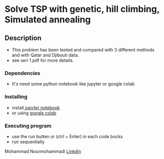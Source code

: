 
# Solve TSP with genetic, hill climbing, Simulated annealing


## Description

* This problem has been tested and compared with 3 different methods and with Qatar and Djibouti data.
* see seri 1.pdf for more details.


### Dependencies

* It's need some python notebook like jupyter or google colab

### Installing

* install<a href="https://jupyter.org/"> jupyter notebook</a>
* or using <a href="https://colab.research.google.com/">google colab</a>

### Executing program

* use the run butten or (ctrl + Enter) in each code bocks
* run sequentially

Mohammad Nourmohammadi [Linkdin](https://www.linkedin.com/in/mohammad-nourmohammadi/)
